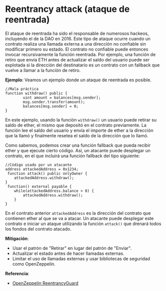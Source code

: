 # Reentrancy attack (ataque de reentrada)

El ataque de reentrada ha sido el responsable de numerosos hackeos, incluyendo el de la DAO en 2016. Este tipo de ataque ocurre cuando un contrato realiza una llamada externa a una dirección no confiable sin modificar primero su estado. El contrato no confiable puede entonces invocar recursivamente la función reentrada. Por ejemplo, una función de retiro que envía ETH antes de actualizar el saldo del usuario puede ser explotada si la dirección del destinatario es un contrato con un fallback que vuelve a llamar a la función de retiro.

**Ejemplo**: Veamos un ejemplo donde un ataque de reentrada es posible.

```solidity
//Mala práctica
function withdraw() public {
		uint amount = balances[msg.sender];
		msg.sender.transfer(amount);
		balances[msg.sender] = 0;
}
```

En este ejemplo, usando la función `withdraw()` un usuario puede retirar su saldo de ether, el mismo que depositó en el contrato previamente. La función lee el saldo del usuario y envía el importe de ether a la dirección que la llamó y finalmente resetea el saldo de la dirección que lo llamó.

Como sabemos, podemos crear una función fallback que pueda recibir ether y que ejecute cierto código. Así, un atacante puede desplegar un contrato, en el que incluirá una función fallback del tipo siguiente:

```solidity
//Código usado por un atacante 
address attackedAddress = 0x1234;
 function attack() public onlyOwner {
    attackedAddress.withdraw();
}
 function() external payable {
    while(attackedAddress.balance > 0) {
        attackedAddress.withdraw();
    }
}
```

En el contrato anterior `attackedAddress` es la dirección del contrato que contienen ether al que se va a atacar. Un atacante puede desplegar este contrato e iniciar un ataque utilizando la función `attack()` que drenará todos los fondos del contrato atacado.

**Mitigación**:

* Usar el patrón de "Retirar" en lugar del patrón de "Enviar".
* Actualizar el estado antes de hacer llamadas externas.
* Limitar el uso de llamadas externas y usar bibliotecas de seguridad como OpenZeppelin.

**Referencia**:

* [OpenZeppelin ReentrancyGuard](https://docs.openzeppelin.com/contracts/4.x/api/security#ReentrancyGuard)
